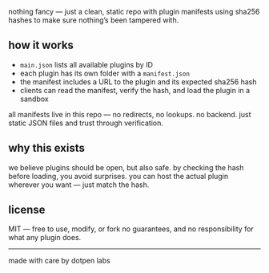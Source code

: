 nothing fancy — just a clean, static repo with plugin manifests
using sha256 hashes to make sure nothing’s been tampered with.




## how it works

* `main.json` lists all available plugins by ID
* each plugin has its own folder with a `manifest.json`
* the manifest includes a URL to the plugin and its expected sha256 hash
* clients can read the manifest, verify the hash, and load the plugin in a sandbox

all manifests live in this repo — no redirects, no lookups.
no backend. just static JSON files and trust through verification.



## why this exists

we believe plugins should be open, but also safe.
by checking the hash before loading, you avoid surprises.
you can host the actual plugin wherever you want — just match the hash.



## license

MIT — free to use, modify, or fork
no guarantees, and no responsibility for what any plugin does.

---

made with care by dotpen labs

